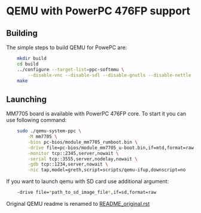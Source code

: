# QEMU with PowerPC 476FP support

## Building

The simple steps to build QEMU for PowePC are:

```bash
    mkdir build
    cd build
    ../configure --target-list=ppc-softmmu \
        --disable-vnc --disable-sdl --disable-gnutls --disable-nettle --disable-gtk
    make
```

## Launching

MM7705 board is available with PowerPC 476FP core. To start it you can use following command:

```bash
    sudo ./qemu-system-ppc \
        -M mm7705 \
        -bios pc-bios/module_mm7705_rumboot.bin \
        -drive file=pc-bios/module_mm7705_u-boot.bin,if=mtd,format=raw \
        -monitor tcp::2345,server,nowait \
        -serial tcp::3555,server,nodelay,nowait \
        -gdb tcp::1234,server,nowait \
        -nic tap,model=greth,script=scripts/qemu-ifup,downscript=no
```

If you want to launch qemu with SD card use additional argument:

```bash
    -drive file=*path_to_sd_image_file*,if=sd,format=raw
```


Original QEMU readme is renamed to [README_original.rst](README_original.rst)
